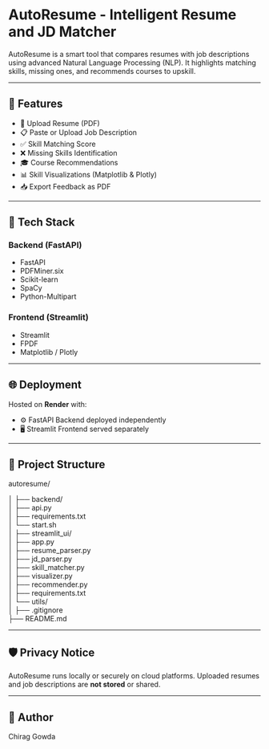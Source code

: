 # AutoResume - Intelligent Resume and JD Matcher

AutoResume is a smart tool that compares resumes with job descriptions using advanced Natural Language Processing (NLP). It highlights matching skills, missing ones, and recommends courses to upskill.

---

## 🚀 Features

- 📄 Upload Resume (PDF)
- 📋 Paste or Upload Job Description
- ✅ Skill Matching Score
- ❌ Missing Skills Identification
- 🎓 Course Recommendations
- 📊 Skill Visualizations (Matplotlib & Plotly)
- 📥 Export Feedback as PDF

---

## 🧠 Tech Stack

### Backend (FastAPI)
- FastAPI
- PDFMiner.six
- Scikit-learn
- SpaCy
- Python-Multipart

### Frontend (Streamlit)
- Streamlit
- FPDF
- Matplotlib / Plotly

---

## 🌐 Deployment

Hosted on **Render** with:
- ⚙️ FastAPI Backend deployed independently
- 🖥️ Streamlit Frontend served separately

---

## 📁 Project Structure

autoresume/

│
├── backend/                        
│   ├── api.py                        
│   ├── requirements.txt              
│   └── start.sh                      
│
├── streamlit_ui/                    
│   ├── app.py                        
│   ├── resume_parser.py              
│   ├── jd_parser.py                  
│   ├── skill_matcher.py              
│   ├── visualizer.py                 
│   ├── recommender.py                
│   ├── requirements.txt              
│   └── utils/                        
│
├── .gitignore                       
├── README.md                         



---

## 🛡️ Privacy Notice

AutoResume runs locally or securely on cloud platforms. Uploaded resumes and job descriptions are **not stored** or shared.

---

## 📌 Author

Chirag Gowda


